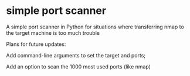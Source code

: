 # simple port scanner
 A simple port scanner in Python for situations where transferring nmap to the target machine is too much trouble

 
 Plans for future updates:

 
 Add command-line arguments to set the target and ports;

 
 Add an option to scan the 1000 most used ports (like nmap)
